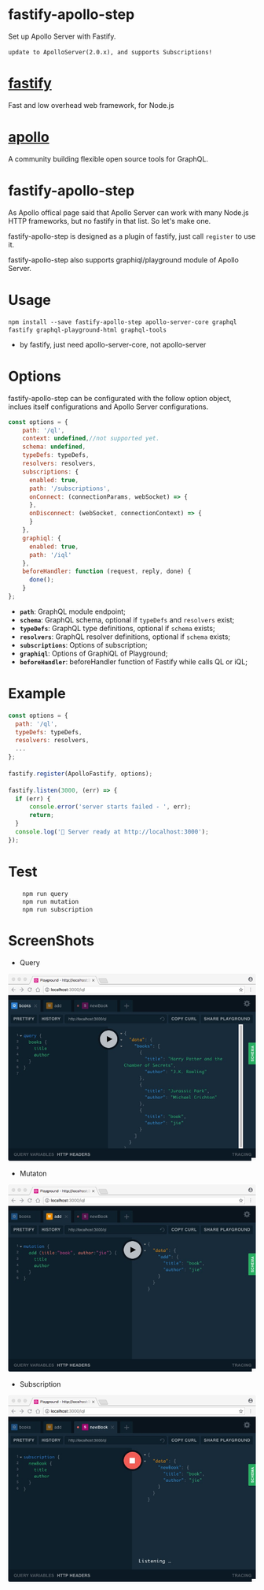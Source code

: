 # fastify-apollo-step
Set up Apollo Server with Fastify.

`update to ApolloServer(2.0.x), and supports Subscriptions!`

# [fastify](https://github.com/fastify) 
Fast and low overhead web framework, for Node.js

# [apollo](https://github.com/apollographql)
A community building flexible open source tools for GraphQL.

# fastify-apollo-step
As Apollo offical page said that Apollo Server can work with many Node.js HTTP frameworks, but no fastify in that list. So let's make one.

fastify-apollo-step is designed as a plugin of fastify, just call `register` to use it.

fastify-apollo-step also supports graphiql/playground module of Apollo Server.


# Usage
```
npm install --save fastify-apollo-step apollo-server-core graphql fastify graphql-playground-html graphql-tools

```
* by fastify, just need apollo-server-core, not apollo-server


# Options
fastify-apollo-step can be configurated with the follow option object, inclues itself configurations and Apollo Server configurations.

```js
const options = {
    path: '/ql',
    context: undefined,//not supported yet.
    schema: undefined,
    typeDefs: typeDefs,
    resolvers: resolvers,
    subscriptions: {
      enabled: true,
      path: '/subscriptions',
      onConnect: (connectionParams, webSocket) => {
      },
      onDisconnect: (webSocket, connectionContext) => {
      }
    },
    graphiql: {
      enabled: true,
      path: '/iql'
    },
    beforeHandler: function (request, reply, done) {
      done();
    }
};
```

* **`path`**: GraphQL module endpoint;
* **`schema`**: GraphQL schema, optional if `typeDefs` and `resolvers` exist;
* **`typeDefs`**: GraphQL type definitions, optional if `schema` exists;
* **`resolvers`**: GraphQL resolver definitions, optional if `schema` exists;
* **`subscriptions`**: Options of subscription;
* **`graphiql`**: Options of GraphiQL of Playground;
* **`beforeHandler`**: beforeHandler function of Fastify while calls QL or iQL;

# Example
```js
const options = {
  path: '/ql',
  typeDefs: typeDefs,
  resolvers: resolvers,
  ...
};

fastify.register(ApolloFastify, options);

fastify.listen(3000, (err) => {
  if (err) {
      console.error('server starts failed - ', err);
      return;
  }    
  console.log('🚀 Server ready at http://localhost:3000');
});

```

# Test

```
    npm run query
    npm run mutation
    npm run subscription
```
# ScreenShots
* Query

![Query](https://raw.githubusercontent.com/codejie/fastify-apollo-step/master/screenshots/query.jpg)

* Mutaton

![Mutation](https://raw.githubusercontent.com/codejie/fastify-apollo-step/master/screenshots/mutation.jpg)

* Subscription

![Subscription](https://raw.githubusercontent.com/codejie/fastify-apollo-step/master/screenshots/subscription.jpg)

